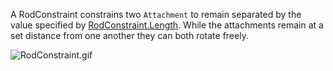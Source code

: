 A RodConstraint constrains two `Attachment` to remain separated by the value specified by [RodConstraint.Length](https://developer.roblox.com/api-reference/property/RodConstraint/Length). While the attachments remain at a set distance from one another they can both rotate freely.

![RodConstraint.gif](https://images.contentstack.io/v3/assets/bltc2ad39afa86662c8/blt248d6584b75f2c1a/5b2db585ca8406e05d89fa34/RodConstraint.gif)